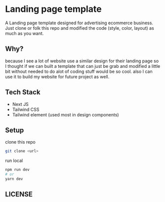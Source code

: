 # Landing page template

A Landing page template designed for advertising ecommerce business.
Just clone or folk this repo and modified the code (style, color, layout)
as much as you want.

## Why?

because I see a lot of website use a similar design for their landing page so I thought
if we can built a template that can just be grab and modified a little bit without needed
to do alot of coding stuff would be so cool. also I can use it to build my website for future
project as well.

## Tech Stack

- Next JS
- Tailwind CSS
- Tailwind element (used most in design components)

## Setup

clone this repo

```bash
git clone <url>
```

run local

```bash
npm run dev
# or
yarn dev
```

## LICENSE
